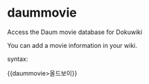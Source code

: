 daummovie
=========

Access the Daum movie database for Dokuwiki

You can add a movie information in your wiki.

syntax:


{{daummovie>올드보이}}



